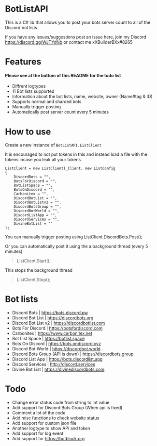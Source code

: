 # BotListAPI
This is a C# lib that allows you to post your bots server count to all of the Discord bot lists.

If you have any issues/suggestions post an issue here, join my Discord https://discord.gg/WJTYdNb or contact me xXBuilderBXx#8265

# Features
#### Please see at the bottom of this README for the todo list
- Diffrent logtypes
- 11 Bot lists supported
- Information about the bot lists, name, website, owner (Name#tag & ID)
- Supports normal and sharded bots
- Manually trigger posting
- Automatically post server count every 5 minutes

# How to use
Create a new instance of `BotListAPI.ListClient`

It is encouraged to not put tokens in this and instead load a file with the tokens incase you leak all your tokens
```
ListClient = new ListClient(_Client, new ListConfig
{
    DiscordBots = "",
    BotsForDiscord = "",
    BotListSpace = "",
    BotsOnDiscord = "",
    Carbonitex = "",
    DiscordBotList = "",
    DiscordBotListv2 = "",
    DiscordBotsGroup = "",
    DiscordBotWorld = "",
    DiscordListApp = "",
    DiscordServices = "",
    DivineBotList = ""
);
```
You can manually trigger posting using
ListClient.DiscordBots.Post();

Or you can automatically post it using the a background thread (every 5 minutes)

> ListClient.Start();

This stops the background thread

> ListClient.Stop();

# Bot lists
- Discord Bots | https://bots.discord.pw
- Discord Bot List | https://discordbots.org
- Discord Bot List v2 | https://discordbotlist.com
- Bots For Discord | https://botsfordiscord.com
- Carbonitex | https://www.carbonitex.net
- Bot List Space | https://botlist.space
- Bots On Discord | https://bots.ondiscord.xyz
- Discord Bot World | https://discordbot.world
- Discord Bots Group (API is down) | https://discordbots.group
- Discord List App | https://bots.discordlist.app
- Discord Services | http://discord.services
- Divine Bot List | https://divinediscordbots.com

# Todo
- Change error status code from string to int value
- Add support for Discord Bots Group (When api is fixed)
- Comment a lot of the code
- Add misc functions to check website status
- Add support for custom json file
- Another logtype to show API and token
- Add support for log event
- Add support for https://botblock.org
